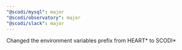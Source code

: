 ```yaml
---
"@scodi/mysql": major
"@scodi/observatory": major
"@scodi/slack": major
---
```


Changed the environment variables prefix from HEART* to SCODI*
